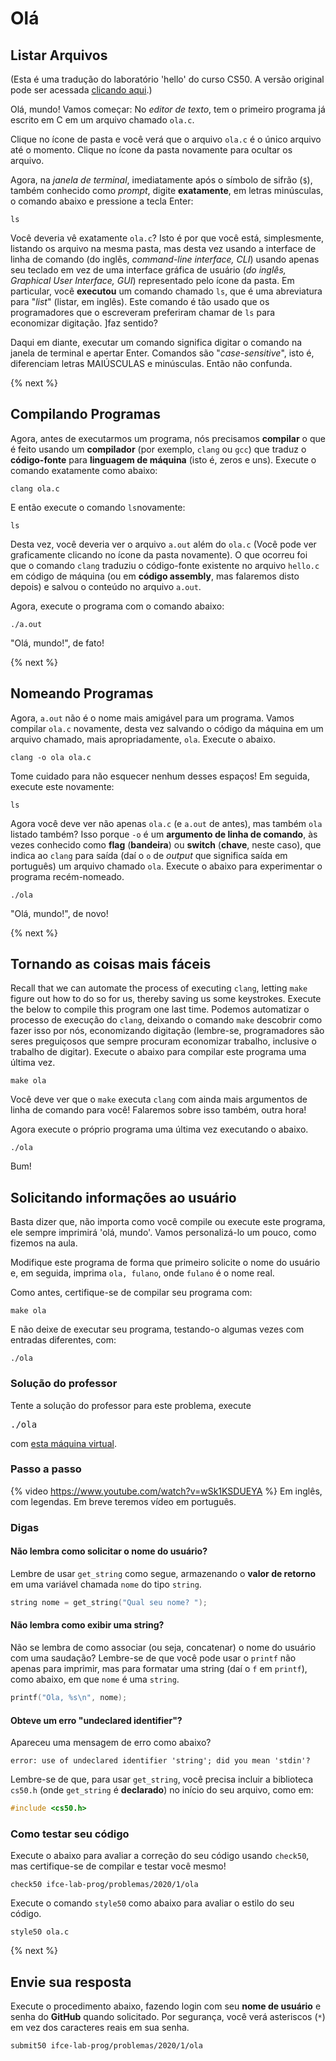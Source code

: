 # Olá

## Listar Arquivos

(Esta é uma tradução do laboratório 'hello' do curso CS50. A versão original pode ser acessada [clicando aqui](http://lab.cs50.io/cs50/labs/2020/x/hello).)

Olá, mundo! Vamos começar: No *editor de texto*, tem o primeiro programa já escrito em C em um arquivo chamado `ola.c`.

Clique no ícone de pasta e você verá que o arquivo `ola.c` é o único arquivo até o momento. Clique no ícone da pasta novamente para ocultar os arquivo.

Agora, na *janela de terminal*, imediatamente após o símbolo de sifrão (`$`), também conhecido como *prompt*, digite **exatamente**, em letras minúsculas, o comando abaixo e pressione a tecla Enter:
```
ls
```

Você deveria vê exatamente `ola.c`? Isto é por que você está, simplesmente, listando os arquivo na mesma pasta, mas desta vez usando a interface de linha de comando (do inglês, *command-line interface, CLI*) usando apenas seu teclado em vez de uma interface gráfica de usuário (*do inglês, Graphical User Interface, GUI*) representado pelo ícone da pasta. Em particular, você **executou** um comando chamado `ls`, que é uma abreviatura para "*list*" (listar, em inglês). Este comando é tão usado que os programadores que o escreveram preferiram chamar de `ls` para economizar digitação. ]faz sentido?

Daqui em diante, executar um comando significa digitar o comando na janela de terminal e apertar Enter. Comandos são "*case-sensitive*", isto é, diferenciam letras MAIÚSCULAS e minúsculas. Então não confunda.

{% next %}

## Compilando Programas

Agora, antes de executarmos um programa, nós precisamos **compilar** o que é feito usando um **compilador** (por exemplo, `clang` ou `gcc`) que traduz o **código-fonte** para **linguagem de máquina** (isto é, zeros e uns). Execute o comando exatamente como abaixo:
```
clang ola.c
```

E então execute o comando `ls`novamente:

```
ls
```

Desta vez, você deveria ver o arquivo `a.out` além do `ola.c` (Você pode ver graficamente clicando no ícone da pasta novamente). O que ocorreu foi que o comando `clang` traduziu o código-fonte existente no arquivo `hello.c` em código de máquina (ou em **código assembly**, mas falaremos disto depois) e salvou o conteúdo no arquivo `a.out`.

Agora, execute o programa com o comando abaixo:

```
./a.out
```

"Olá, mundo!", de fato!

{% next %}

## Nomeando Programas

Agora, `a.out` não é o nome mais amigável para um programa. Vamos compilar `ola.c` novamente, desta vez salvando o código da máquina em um arquivo chamado, mais apropriadamente, `ola`. Execute o abaixo.

```
clang -o ola ola.c
```

Tome cuidado para não esquecer nenhum desses espaços! Em seguida, execute este novamente:

```
ls
```

Agora você deve ver não apenas `ola.c` (e `a.out` de antes), mas também `ola` listado também? Isso porque `-o` é um **argumento de linha de comando**, às vezes conhecido como **flag** (**bandeira**) ou **switch** (**chave**, neste caso), que indica ao `clang` para saída (daí o `o` de *output* que significa saída em português) um arquivo chamado `ola`. Execute o abaixo para experimentar o programa recém-nomeado.

```
./ola
```

"Olá, mundo!", de novo!

{% next %}

## Tornando as coisas mais fáceis
 
Recall that we can automate the process of executing `clang`, letting `make` figure out how to do so for us, thereby saving us some keystrokes. Execute the below to compile this program one last time.
Podemos automatizar o processo de execução do `clang`, deixando o comando `make` descobrir como fazer isso por nós, economizando digitação (lembre-se, programadores são seres preguiçosos que sempre procuram economizar trabalho, inclusive o trabalho de digitar). Execute o abaixo para compilar este programa uma última vez.

```
make ola
```

Você deve ver que o `make` executa `clang` com ainda mais argumentos de linha de comando para você! Falaremos sobre isso também, outra hora!

Agora execute o próprio programa uma última vez executando o abaixo.

```
./ola
```

Bum!

## Solicitando informações ao usuário

Basta dizer que, não importa como você compile ou execute este programa, ele sempre imprimirá 'olá, mundo'. Vamos personalizá-lo um pouco, como fizemos na aula.

Modifique este programa de forma que primeiro solicite o nome do usuário e, em seguida, imprima `ola, fulano`, onde `fulano` é o nome real.

Como antes, certifique-se de compilar seu programa com:

```
make ola
```

E não deixe de executar seu programa, testando-o algumas vezes com entradas diferentes, com:

```
./ola
```

### Solução do professor

Tente a solução do professor para este problema, execute

<pre>
./ola
</pre>

com [esta máquina virtual](https://bit.ly/2BDU78M).

### Passo a passo

{% video https://www.youtube.com/watch?v=wSk1KSDUEYA %}
Em inglês, com legendas. Em breve teremos vídeo em português.

### Digas

#### Não lembra como solicitar o nome do usuário?

Lembre de usar `get_string` como segue, armazenando o **valor de retorno** em uma variável chamada `nome` do tipo `string`.

```c
string nome = get_string("Qual seu nome? ");
```

#### Não lembra como exibir uma string?

Não se lembra de como associar (ou seja, concatenar) o nome do usuário com uma saudação? Lembre-se de que você pode usar o `printf` não apenas para imprimir, mas para formatar uma string (daí o `f` em `printf`), como abaixo, em que  `nome` é uma `string`.


```c
printf("Ola, %s\n", nome);
```

#### Obteve um erro "undeclared identifier"?

Apareceu uma mensagem de erro como abaixo?

```
error: use of undeclared identifier 'string'; did you mean 'stdin'?
```

Lembre-se de que, para usar `get_string`, você precisa incluir a biblioteca `cs50.h` (onde `get_string` é **declarado**) no início do seu arquivo, como em:

```c
#include <cs50.h>
```

### Como testar seu código

Execute o abaixo para avaliar a correção do seu código usando `check50`, mas certifique-se de compilar e testar você mesmo!

```
check50 ifce-lab-prog/problemas/2020/1/ola
```

Execute o comando `style50` como abaixo para avaliar o estilo do seu código.

```
style50 ola.c
```

{% next %}

## Envie sua resposta

Execute o procedimento abaixo, fazendo login com seu **nome de usuário** e senha do **GitHub** quando solicitado. Por segurança, você verá asteriscos (`*`) em vez dos caracteres reais em sua senha.

```
submit50 ifce-lab-prog/problemas/2020/1/ola
```
